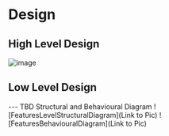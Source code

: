 # Design

## High Level Design 

![image](https://user-images.githubusercontent.com/73231989/115001066-fd914e80-9ec0-11eb-89b7-96e64ef6e966.png)


## Low Level Design 

--- TBD Structural and Behavioural Diagram
![FeaturesLevelStructuralDiagram](Link to Pic)
![FeaturesBehaviouralDiagram](Link to Pic)
